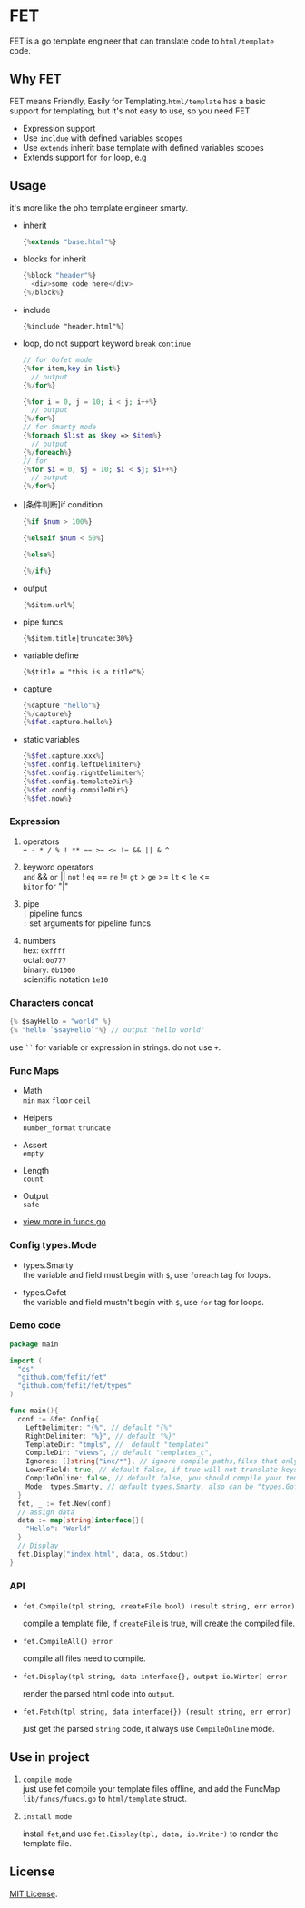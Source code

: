 # FET
FET is a go template engineer that can translate code to `html/template` code.


## Why FET
FET means Friendly, Easily for Templating.`html/template` has a basic support for templating, but it's not easy to use, so you need FET.
- Expression support
- Use `incldue` with defined variables scopes
- Use `extends` inherit base template with defined variables scopes
- Extends support for `for` loop, e.g



## Usage

it's more like the php template engineer smarty.

- inherit

  ```php
  {%extends "base.html"%}
  ```

- blocks for inherit
  
  ```php
  {%block "header"%}
    <div>some code here</div>
  {%/block%}
  ```

- include

  ```
  {%include "header.html"%}
  ```

- loop, do not support keyword `break` `continue`
  
  ```php
  // for Gofet mode
  {%for item,key in list%}
    // output
  {%/for%}
  
  {%for i = 0, j = 10; i < j; i++%}
    // output
  {%/for%}
  // for Smarty mode
  {%foreach $list as $key => $item%}
    // output
  {%/foreach%}
  // for
  {%for $i = 0, $j = 10; $i < $j; $i++%}
    // output
  {%/for%}
  ```

- [条件判断]if condition
  
  ```php
  {%if $num > 100%}
  
  {%elseif $num < 50%}
  
  {%else%}
  
  {%/if%}
  ```

- output
  
  `{%$item.url%}`

- pipe funcs

  `{%$item.title|truncate:30%}`

- variable define
  
  `{%$title = "this is a title"%}`

- capture  
  
  ```php
  {%capture "hello"%}  
  {%/capture%} 
  {%$fet.capture.hello%}
  ```

- static variables  

  ```php
  {%$fet.capture.xxx%}
  {%$fet.config.leftDelimiter%}
  {%$fet.config.rightDelimiter%}
  {%$fet.config.templateDir%}
  {%$fet.config.compileDir%}
  {%$fet.now%}
  ```

### Expression
  
1. operators    
  `+ - * / % ! ** == >= <= != && || & ^`

2. keyword operators  
  `and` && `or` || `not` ! `eq` == `ne` != `gt` > `ge` >= `lt` < `le` <=  
  `bitor` for "|"

3. pipe   
  `|` pipeline funcs  
  `:` set arguments for pipeline funcs

4. numbers    
  hex: `0xffff`   
  octal: `0o777`  
  binary: `0b1000`  
  scientific notation `1e10`

### Characters concat  
  ```go
  {% $sayHello = "world" %}
  {% "hello `$sayHello`"%} // output "hello world"
  ```
  use ` `` ` for variable or expression in strings. do not use `+`.
  

### Func Maps  
  - Math  
    `min`   `max` `floor` `ceil`
  
  - Helpers  
    `number_format` `truncate`
  
  - Assert  
    `empty`

  - Length  
    `count`
  
  - Output  
    `safe`  
  - [view more in funcs.go](./lib/funcs/funcs.go)
  
### Config types.Mode  
  - types.Smarty  
  the variable and field must begin with `$`, use `foreach` tag for loops.  
  
  
  - types.Gofet  
  the variable and field mustn't begin with `$`, use `for` tag for loops.  

### Demo code
```go
package main

import (
  "os"
  "github.com/fefit/fet"
  "github.com/fefit/fet/types"
)

func main(){
  conf := &fet.Config{
    LeftDelimiter: "{%", // default "{%"
    RightDelimiter: "%}", // default "%}"
    TemplateDir: "tmpls", //  default "templates"
    CompileDir: "views", // default "templates_c",
    Ignores: []string{"inc/*"}, // ignore compile paths,files that only will include.use filepath.Match
    LowerField: true, // default false, if true will not translate keys to uppercase.
    CompileOnline: false, // default false, you should compile your template files offline 
    Mode: types.Smarty, // default types.Smarty, also can be "types.Gofet"
  }
  fet, _ := fet.New(conf)
  // assign data
  data := map[string]interface{}{
    "Hello": "World"
  }
  // Display
  fet.Display("index.html", data, os.Stdout)
}
```
### API 
- `fet.Compile(tpl string, createFile bool) (result string, err error) `  

  compile a template file, if `createFile` is true, will create the compiled file.  

- `fet.CompileAll() error`  
  
  compile all files need to compile.  


- `fet.Display(tpl string, data interface{}, output io.Wirter) error`

  render the parsed html code into `output`.  

- `fet.Fetch(tpl string, data interface{}) (result string, err error)`

  just get the parsed `string` code, it always use `CompileOnline` mode.  


## Use in project

1.  `compile mode`  
    just use fet compile your template files offline, and add the FuncMap `lib/funcs/funcs.go` to `html/template` struct.

2. `install mode`  

    install `fet`,and use `fet.Display(tpl, data, io.Writer)` to render the template file.


## License

[MIT License](./LICENSE).
